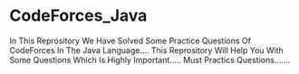 # CodeForces_Java
In This Reprository We Have Solved Some Practice Questions Of CodeForces In The Java Language....
This Reprository Will Help You With Some Questions Which Is Highly Important.....
Must Practics Questions.......
